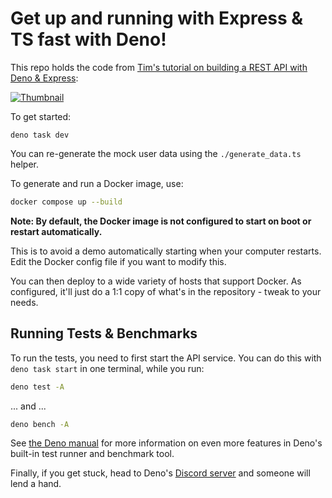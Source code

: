 # Get up and running with Express & TS fast with Deno!

This repo holds the code from
[Tim's tutorial on building a REST API with Deno &
Express](https://www.youtube.com/watch?v=TDFv2hBRUtQ):

[![Thumbnail](./assets/video-thumb.png)](https://www.youtube.com/watch?v=TDFv2hBRUtQ)

To get started:

```
deno task dev
```

You can re-generate the mock user data using the `./generate_data.ts` helper.

To generate and run a Docker image, use:

```sh
docker compose up --build

```

**Note: By default, the Docker image is not configured to start on boot or restart automatically.**

This is to avoid a demo automatically starting when your computer restarts. Edit the Docker config
file if you want to modify this. 

You can then deploy to a wide variety of hosts that support Docker. As
configured, it'll just do a 1:1 copy of what's in the repository - tweak to your
needs.

## Running Tests & Benchmarks

To run the tests, you need to first start the API service. You can do this with
`deno task start` in one terminal, while you run:

```sh
deno test -A
```

... and ...

```sh
deno bench -A
```

See [the Deno manual](https://deno.land/manual) for more information on even more 
features in Deno's built-in test runner and benchmark tool.

Finally, if you get stuck, head to Deno's
[Discord server](https://discord.gg/deno) and someone will lend a hand.
